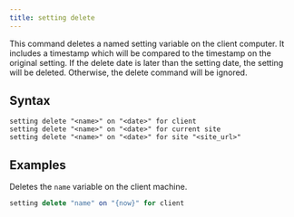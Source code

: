 ```yaml
---
title: setting delete
---
```


This command deletes a named setting variable on the client computer. It
includes a timestamp which will be compared to the timestamp on the original
setting. If the delete date is later than the setting date, the setting will be
deleted. Otherwise, the delete command will be ignored.

## Syntax

    setting delete "<name>" on "<date>" for client
    setting delete "<name>" on "<date>" for current site
    setting delete "<name>" on "<date>" for site "<site_url>" 

## Examples

Deletes the `name` variable on the client machine.

```actionscript
setting delete "name" on "{now}" for client
```
